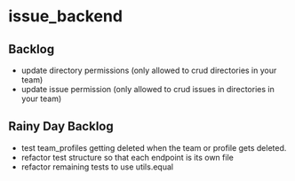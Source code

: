 # issue_backend

## Backlog
- update directory permissions (only allowed to crud directories in your team)
- update issue permission (only allowed to crud issues in directories in your team)

## Rainy Day Backlog
- test team_profiles getting deleted when the team or profile gets deleted.
- refactor test structure so that each endpoint is its own file
- refactor remaining tests to use utils.equal